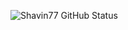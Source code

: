 ![Shavin77 GitHub Status](https://github-readme-stats.vercel.app/api?username=Shavin77&show_icons=true&theme=000000)

<!---
Shavin77/Shavin77 is a ✨ special ✨ repository because its `README.md` (this file) appears on your GitHub profile.
You can click the Preview link to take a look at your changes.
--->
